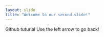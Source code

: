 ```yaml
---
layout: slide
title: "Welcome to our second slide!"
---
```

Github tuturial
Use the left arrow to go back!
